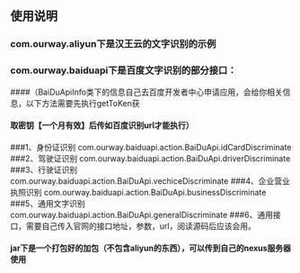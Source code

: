 ## 使用说明
### com.ourway.aliyun下是汉王云的文字识别的示例
### com.ourway.baiduapi下是百度文字识别的部分接口：
####（BaiDuApiInfo类下的信息自己去百度开发者中心申请应用，会给你相关信息，以下方法需要先执行getToKen获
#### 取密钥【一个月有效】后传如百度识别url才能执行）
###1、身份证识别 com.ourway.baiduapi.action.BaiDuApi.idCardDiscriminate
###2、驾驶证识别 com.ourway.baiduapi.action.BaiDuApi.driverDiscriminate
###3、行驶证识别 com.ourway.baiduapi.action.BaiDuApi.vechiceDiscriminate
###4、企业营业执照识别 com.ourway.baiduapi.action.BaiDuApi.businessDiscriminate
###5、通用文字识别 com.ourway.baiduapi.action.BaiDuApi.generalDiscriminate
###6、通用接口，需要自己传入官网的接口地址，参数，url，阅读源码后应该会用。


#### jar下是一个打包好的加包（不包含aliyun的东西），可以传到自己的nexus服务器使用